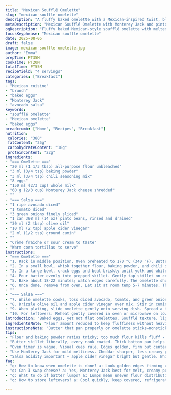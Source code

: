 ```yaml
---
title: "Mexican Soufflé Omelette"
slug: "mexican-souffle-omelette"
description: "A fluffy baked omelette with a Mexican-inspired twist, blending spices and a fresh avocado-black bean salsa. Uses modified flour and baking powder quantities, swaps cheddar for Monterey Jack, and black beans for pinto beans. Creamy texture, lightly browned edges, with a tangy salsa topped by sour cream—served warm with tortillas. Visual and tactile cues emphasized over strict timing."
metaDescription: "Mexican Soufflé Omelette with Monterey Jack and pinto beans salsa. Fluffy rise, golden edges, tangy avocado salsa, baked low and slow, served warm with tortillas."
ogDescription: "Fluffy baked Mexican-style soufflé omelette with melted Monterey Jack, pinto bean salsa, creamy sour cream topping. Low heat bake, salsa zing, tortillas to scoop."
focusKeyphrase: "Mexican soufflé omelette"
date: 2025-08-05
draft: false
image: mexican-souffle-omelette.jpg
author: "Emma"
prepTime: PT35M
cookTime: PT20M
totalTime: PT55M
recipeYield: "4 servings"
categories: ["Breakfast"]
tags:
- "Mexican cuisine"
- "brunch"
- "baked eggs"
- "Monterey Jack"
- "avocado salsa"
keywords:
- "soufflé omelette"
- "Mexican omelette"
- "baked eggs"
breadcrumb: ["Home", "Recipes", "Breakfast"]
nutrition: 
 calories: "380"
 fatContent: "25g"
 carbohydrateContent: "18g"
 proteinContent: "22g"
ingredients:
- "=== Omelette ==="
- "20 ml (1 1/3 tbsp) all-purpose flour unbleached"
- "3 ml (3/4 tsp) baking powder"
- "3 ml (3/4 tsp) chili seasoning mix"
- "8 eggs"
- "150 ml (2/3 cup) whole milk"
- "60 g (2/3 cup) Monterey Jack cheese shredded"
- ""
- "=== Salsa ==="
- "1 ripe avocado diced"
- "1 tomato diced"
- "3 green onions finely sliced"
- "1 can 398 ml (14 oz) pinto beans, rinsed and drained"
- "30 ml (2 tbsp) olive oil"
- "10 ml (2 tsp) apple cider vinegar"
- "2 ml (1/2 tsp) ground cumin"
- ""
- "Crème fraîche or sour cream to taste"
- "Warm corn tortillas to serve"
instructions:
- "=== Omelette ==="
- "1. Rack in middle position. Oven preheated to 170 °C (340 °F). Butter a 23 cm (9-inch) oven-safe skillet liberally to prevent sticking. Choose one with thick base to avoid hot spots."
- "2. In a small bowl, whisk together flour, baking powder, and chili seasoning; salt and freshly ground pepper mixed in thoroughly. The baking powder amount adjusted for a slightly taller rise but careful not to overinflate or toughen."
- "3. In a large bowl, crack eggs and beat briskly until yolk and white blend together with slight froth—captures air for lift. Slowly sprinkle in dry mixture while stirring to avoid lumps. Pour milk in gradually, keep folding gently, then fold in the shredded Monterey Jack cheese. Jack melts smoother than cheddar, offering creamier pockets."
- "4. Pour batter evenly into prepped skillet. Gently tap skillet on counter to release large bubbles. Place immediately in oven."
- "5. Bake about 18-22 minutes; watch edges carefully. The omelette should puff up, edges turning golden, and the center should hold firm but not dry. Jiggle the pan carefully; if it’s still quivery in the center, give it more time. Beware browning too much—overcooked omelettes get rubbery."
- "6. Once done, remove from oven. Let sit at room temp 5-7 minutes. This resting helps settle texture without collapsing the delicate rise."
- ""
- "=== Salsa ==="
- "7. While omelette cooks, toss diced avocado, tomato, and green onions in a bowl. Add pinto beans—round, softer texture than black beans, works here."
- "8. Drizzle olive oil and apple cider vinegar over mix. Stir in cumin. Adjust salt to taste. The vinegar sharpness balances richness. Let salsa marinate for at least 10 minutes."
- "9. When plating, slide omelette gently onto serving dish. Spread a thin layer of crème fraîche or sour cream on top. Spoon half the salsa over evenly, serve remaining on side with warm tortillas."
- "10. For leftovers: Reheat gently covered in oven or microwave on low to keep soufflé from drying out."
introduction: "Baked eggs, yet not flat omelettes. Soufflé texture, light but sturdy, paired with a fresh, chunky salsa. Tried it with usual cheddar but Monterey Jack felt creamier, melted in pockets. Flour and baking powder precise—too much flour and it turns dense, too little and it just spreads out in the pan. Chili seasoning added a subtle smoky warmth without overpowering the eggs. Switched from black beans to pinto for earthier bite; you can use either. Salsa acidity is key, balances the rich egg. This isn’t your quick scramble, needs low heat and patience, but yields a texture worth waiting for. Visual cues over strict time—edges golden, center set but soft. Serve with tortillas to scoop, adds bite and tradition."
ingredientsNote: "Flour amount reduced to keep fluffiness without heaviness. Baking powder slightly increased for better rise but watch to avoid an off-taste; if none available, use baking soda with a splash of acid like vinegar but reduce quantity by half. Chili seasoning can be store-bought or DIY—smoked paprika, cumin, garlic powder combo works. Monterey Jack preferred over cheddar for melting quality and mildness; substitute with mozzarella or Oaxaca cheese for similar results. Pinto beans swap out black beans adds creaminess and softer texture—rinse well to reduce salt and firmness. Use ripe avocado—too green and salsa can taste bitter. For vinegar, apple cider preferred for slight tang, but white or red wine vinegar does the job. Prepping salsa ahead softens flavors and melds textures."
instructionsNote: "Butter that pan properly or omelette sticks—nonstick flexibility is nice here, but even a bit of butter helps heat distribution and crust formation. Whisk eggs vigorously—air incorporated equals lift during baking. Dry ingredients sift or really mix well before adding to avoid clumps; lumps mean uneven texture. Fold flour mixture into eggs gently but thoroughly, don’t overbeat or gluten activates making it tough. Pour batter into hot pan quickly or flour settles at bottom. Bake mid-rack to promote even heat flow. Visual doneness more important: edges golden and firm, center moves slightly but not liquid. Rest before slicing—cools enough to slice without crumbling but stays moist. Salsa layering after allows contrast in temperature and texture. Avoid overdressing with sour cream or cream will mask salsa brightness. Reheating best done gently to keep soufflé structure intact."
tips:
- "Flour and baking powder ratios tricky; too much flour kills fluff - dense omelette. Too little and batter spreads flat. Adjust small amounts keeping batter smooth; no lumps. Whisk dry mix well; incorporate air gently folding cheese. Avoid over-stirring or gluten tightens, omelette toughens."
- "Butter skillet liberally, every nook coated. Thick bottom pan helps even heat, no hot spots. Hot pan avoids flour settling bottom; pour batter quick then tap gently to pop big air bubbles. Watch oven temperature, 170 °C steady is key; too hot dries edges fast, too low no puff."
- "Oven timer is vague. Visual cues rule. Edges golden, firm but center wiggles slightly; jiggly not runny means ready to rest. Resting 5-7 mins sets texture without collapse. Don’t expect flat like scrambled eggs; soufflé lift fragile. If edges brown too fast, reduce heat next bake."
- "Use Monterey Jack for mild meltiness. Cheddar sharper, less creamy pockets. Substitute mozzarella or Oaxaca for similar softness but flavor shifts. Pinto beans softer, earthier than black beans; rinse well or salsa salty. Avocado must be ripe but not green bitter; affects salsa tone."
- "Salsa acidity important – apple cider vinegar bright but gentle. White or red wine vinegar works but sharper taste might clash with eggs. Let salsa rest minimum 10 mins for flavors to blend; otherwise too raw. Spoon half salsa atop omelette only, keep rest on side for balance."
faq:
- "q: How to know when omelette is done? a: Look golden edges firming up, center wobbly but not liquid. Jiggle gently, if center quivery still, bake longer. Too brown edges means overdone rubbery texture. Visual and tactile cues beat timers."
- "q: Can I swap cheese? a: Yes, Monterey Jack best for melt, creamy pockets. Mozzarella or Oaxaca okay but flavor changes. Sharp cheeses dry out texture. If cheddar used, batter slightly different rise, maybe less baking powder."
- "q: What to do if batter lumps? a: Lumps mean uneven flour distribution. Mix dry well before adding. Stir dry mixture slowly into eggs, fold gently, don’t overbeat or texture toughens. Sifting flour helps. If lumps after mix, strain batter quickly or discard clumps."
- "q: How to store leftovers? a: Cool quickly, keep covered, refrigerated up to 2 days. Reheat gently covered in oven low heat or microwave low power to avoid drying. Soufflé structure fragile; avoid high heat or overcooking. Tortillas stored separate, warm fresh when serving."

---
```

